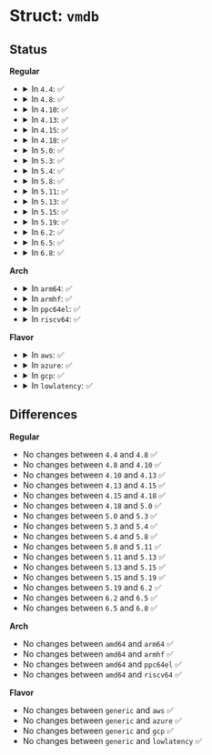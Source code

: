 # Struct: <code>vmdb</code>

## Status
<b>Regular</b>
<ul>
<li>
<details>
<summary>In <code>4.4</code>: ✅</summary>

```c
struct vmdb {
    u16 ver_major;
    u16 ver_minor;
    u32 vblk_size;
    u32 vblk_offset;
    u32 last_vblk_seq;
};
```
</details>
</li>
<li>
<details>
<summary>In <code>4.8</code>: ✅</summary>

```c
struct vmdb {
    u16 ver_major;
    u16 ver_minor;
    u32 vblk_size;
    u32 vblk_offset;
    u32 last_vblk_seq;
};
```
</details>
</li>
<li>
<details>
<summary>In <code>4.10</code>: ✅</summary>

```c
struct vmdb {
    u16 ver_major;
    u16 ver_minor;
    u32 vblk_size;
    u32 vblk_offset;
    u32 last_vblk_seq;
};
```
</details>
</li>
<li>
<details>
<summary>In <code>4.13</code>: ✅</summary>

```c
struct vmdb {
    u16 ver_major;
    u16 ver_minor;
    u32 vblk_size;
    u32 vblk_offset;
    u32 last_vblk_seq;
};
```
</details>
</li>
<li>
<details>
<summary>In <code>4.15</code>: ✅</summary>

```c
struct vmdb {
    u16 ver_major;
    u16 ver_minor;
    u32 vblk_size;
    u32 vblk_offset;
    u32 last_vblk_seq;
};
```
</details>
</li>
<li>
<details>
<summary>In <code>4.18</code>: ✅</summary>

```c
struct vmdb {
    u16 ver_major;
    u16 ver_minor;
    u32 vblk_size;
    u32 vblk_offset;
    u32 last_vblk_seq;
};
```
</details>
</li>
<li>
<details>
<summary>In <code>5.0</code>: ✅</summary>

```c
struct vmdb {
    u16 ver_major;
    u16 ver_minor;
    u32 vblk_size;
    u32 vblk_offset;
    u32 last_vblk_seq;
};
```
</details>
</li>
<li>
<details>
<summary>In <code>5.3</code>: ✅</summary>

```c
struct vmdb {
    u16 ver_major;
    u16 ver_minor;
    u32 vblk_size;
    u32 vblk_offset;
    u32 last_vblk_seq;
};
```
</details>
</li>
<li>
<details>
<summary>In <code>5.4</code>: ✅</summary>

```c
struct vmdb {
    u16 ver_major;
    u16 ver_minor;
    u32 vblk_size;
    u32 vblk_offset;
    u32 last_vblk_seq;
};
```
</details>
</li>
<li>
<details>
<summary>In <code>5.8</code>: ✅</summary>

```c
struct vmdb {
    u16 ver_major;
    u16 ver_minor;
    u32 vblk_size;
    u32 vblk_offset;
    u32 last_vblk_seq;
};
```
</details>
</li>
<li>
<details>
<summary>In <code>5.11</code>: ✅</summary>

```c
struct vmdb {
    u16 ver_major;
    u16 ver_minor;
    u32 vblk_size;
    u32 vblk_offset;
    u32 last_vblk_seq;
};
```
</details>
</li>
<li>
<details>
<summary>In <code>5.13</code>: ✅</summary>

```c
struct vmdb {
    u16 ver_major;
    u16 ver_minor;
    u32 vblk_size;
    u32 vblk_offset;
    u32 last_vblk_seq;
};
```
</details>
</li>
<li>
<details>
<summary>In <code>5.15</code>: ✅</summary>

```c
struct vmdb {
    u16 ver_major;
    u16 ver_minor;
    u32 vblk_size;
    u32 vblk_offset;
    u32 last_vblk_seq;
};
```
</details>
</li>
<li>
<details>
<summary>In <code>5.19</code>: ✅</summary>

```c
struct vmdb {
    u16 ver_major;
    u16 ver_minor;
    u32 vblk_size;
    u32 vblk_offset;
    u32 last_vblk_seq;
};
```
</details>
</li>
<li>
<details>
<summary>In <code>6.2</code>: ✅</summary>

```c
struct vmdb {
    u16 ver_major;
    u16 ver_minor;
    u32 vblk_size;
    u32 vblk_offset;
    u32 last_vblk_seq;
};
```
</details>
</li>
<li>
<details>
<summary>In <code>6.5</code>: ✅</summary>

```c
struct vmdb {
    u16 ver_major;
    u16 ver_minor;
    u32 vblk_size;
    u32 vblk_offset;
    u32 last_vblk_seq;
};
```
</details>
</li>
<li>
<details>
<summary>In <code>6.8</code>: ✅</summary>

```c
struct vmdb {
    u16 ver_major;
    u16 ver_minor;
    u32 vblk_size;
    u32 vblk_offset;
    u32 last_vblk_seq;
};
```
</details>
</li>
</ul>
<b>Arch</b>
<ul>
<li>
<details>
<summary>In <code>arm64</code>: ✅</summary>

```c
struct vmdb {
    u16 ver_major;
    u16 ver_minor;
    u32 vblk_size;
    u32 vblk_offset;
    u32 last_vblk_seq;
};
```
</details>
</li>
<li>
<details>
<summary>In <code>armhf</code>: ✅</summary>

```c
struct vmdb {
    u16 ver_major;
    u16 ver_minor;
    u32 vblk_size;
    u32 vblk_offset;
    u32 last_vblk_seq;
};
```
</details>
</li>
<li>
<details>
<summary>In <code>ppc64el</code>: ✅</summary>

```c
struct vmdb {
    u16 ver_major;
    u16 ver_minor;
    u32 vblk_size;
    u32 vblk_offset;
    u32 last_vblk_seq;
};
```
</details>
</li>
<li>
<details>
<summary>In <code>riscv64</code>: ✅</summary>

```c
struct vmdb {
    u16 ver_major;
    u16 ver_minor;
    u32 vblk_size;
    u32 vblk_offset;
    u32 last_vblk_seq;
};
```
</details>
</li>
</ul>
<b>Flavor</b>
<ul>
<li>
<details>
<summary>In <code>aws</code>: ✅</summary>

```c
struct vmdb {
    u16 ver_major;
    u16 ver_minor;
    u32 vblk_size;
    u32 vblk_offset;
    u32 last_vblk_seq;
};
```
</details>
</li>
<li>
<details>
<summary>In <code>azure</code>: ✅</summary>

```c
struct vmdb {
    u16 ver_major;
    u16 ver_minor;
    u32 vblk_size;
    u32 vblk_offset;
    u32 last_vblk_seq;
};
```
</details>
</li>
<li>
<details>
<summary>In <code>gcp</code>: ✅</summary>

```c
struct vmdb {
    u16 ver_major;
    u16 ver_minor;
    u32 vblk_size;
    u32 vblk_offset;
    u32 last_vblk_seq;
};
```
</details>
</li>
<li>
<details>
<summary>In <code>lowlatency</code>: ✅</summary>

```c
struct vmdb {
    u16 ver_major;
    u16 ver_minor;
    u32 vblk_size;
    u32 vblk_offset;
    u32 last_vblk_seq;
};
```
</details>
</li>
</ul>

## Differences
<b>Regular</b>
<ul>
<li>
No changes between <code>4.4</code> and <code>4.8</code> ✅
</li>
<li>
No changes between <code>4.8</code> and <code>4.10</code> ✅
</li>
<li>
No changes between <code>4.10</code> and <code>4.13</code> ✅
</li>
<li>
No changes between <code>4.13</code> and <code>4.15</code> ✅
</li>
<li>
No changes between <code>4.15</code> and <code>4.18</code> ✅
</li>
<li>
No changes between <code>4.18</code> and <code>5.0</code> ✅
</li>
<li>
No changes between <code>5.0</code> and <code>5.3</code> ✅
</li>
<li>
No changes between <code>5.3</code> and <code>5.4</code> ✅
</li>
<li>
No changes between <code>5.4</code> and <code>5.8</code> ✅
</li>
<li>
No changes between <code>5.8</code> and <code>5.11</code> ✅
</li>
<li>
No changes between <code>5.11</code> and <code>5.13</code> ✅
</li>
<li>
No changes between <code>5.13</code> and <code>5.15</code> ✅
</li>
<li>
No changes between <code>5.15</code> and <code>5.19</code> ✅
</li>
<li>
No changes between <code>5.19</code> and <code>6.2</code> ✅
</li>
<li>
No changes between <code>6.2</code> and <code>6.5</code> ✅
</li>
<li>
No changes between <code>6.5</code> and <code>6.8</code> ✅
</li>
</ul>
<b>Arch</b>
<ul>
<li>
No changes between <code>amd64</code> and <code>arm64</code> ✅
</li>
<li>
No changes between <code>amd64</code> and <code>armhf</code> ✅
</li>
<li>
No changes between <code>amd64</code> and <code>ppc64el</code> ✅
</li>
<li>
No changes between <code>amd64</code> and <code>riscv64</code> ✅
</li>
</ul>
<b>Flavor</b>
<ul>
<li>
No changes between <code>generic</code> and <code>aws</code> ✅
</li>
<li>
No changes between <code>generic</code> and <code>azure</code> ✅
</li>
<li>
No changes between <code>generic</code> and <code>gcp</code> ✅
</li>
<li>
No changes between <code>generic</code> and <code>lowlatency</code> ✅
</li>
</ul>
